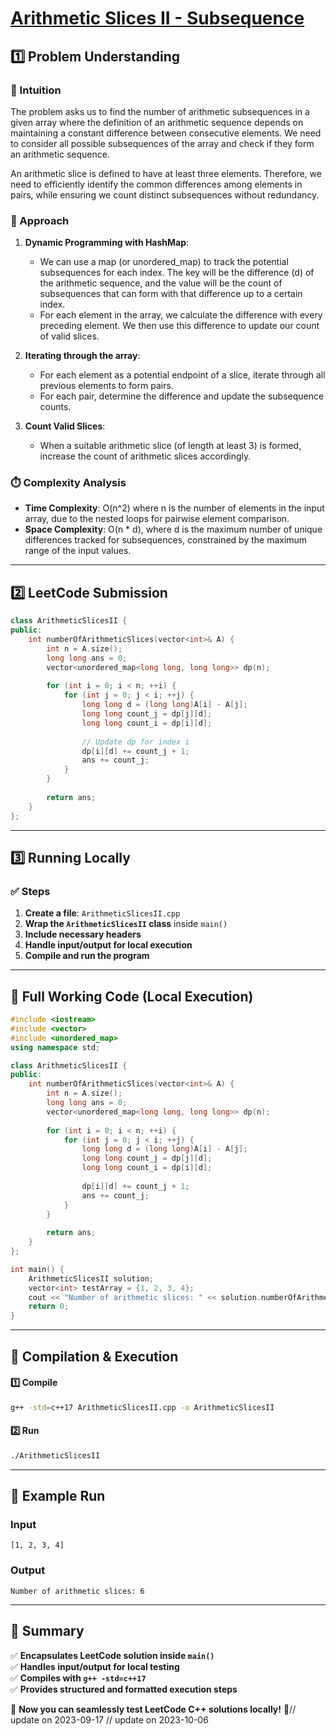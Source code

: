 # **[Arithmetic Slices II - Subsequence](https://leetcode.com/problems/arithmetic-slices-ii-subsequence/description/)**  

## **1️⃣ Problem Understanding**  
### **📌 Intuition**  
The problem asks us to find the number of arithmetic subsequences in a given array where the definition of an arithmetic sequence depends on maintaining a constant difference between consecutive elements. We need to consider all possible subsequences of the array and check if they form an arithmetic sequence. 

An arithmetic slice is defined to have at least three elements. Therefore, we need to efficiently identify the common differences among elements in pairs, while ensuring we count distinct subsequences without redundancy.

### **🚀 Approach**  
1. **Dynamic Programming with HashMap**: 
   - We can use a map (or unordered_map) to track the potential subsequences for each index. The key will be the difference (d) of the arithmetic sequence, and the value will be the count of subsequences that can form with that difference up to a certain index.
   - For each element in the array, we calculate the difference with every preceding element. We then use this difference to update our count of valid slices.

2. **Iterating through the array**:
   - For each element as a potential endpoint of a slice, iterate through all previous elements to form pairs.
   - For each pair, determine the difference and update the subsequence counts.

3. **Count Valid Slices**: 
   - When a suitable arithmetic slice (of length at least 3) is formed, increase the count of arithmetic slices accordingly.

### **⏱️ Complexity Analysis**  
- **Time Complexity**: O(n^2) where n is the number of elements in the input array, due to the nested loops for pairwise element comparison.  
- **Space Complexity**: O(n * d), where d is the maximum number of unique differences tracked for subsequences, constrained by the maximum range of the input values.

---  

## **2️⃣ LeetCode Submission**  
```cpp
class ArithmeticSlicesII {
public:
    int numberOfArithmeticSlices(vector<int>& A) {
        int n = A.size();
        long long ans = 0;
        vector<unordered_map<long long, long long>> dp(n);
        
        for (int i = 0; i < n; ++i) {
            for (int j = 0; j < i; ++j) {
                long long d = (long long)A[i] - A[j];
                long long count_j = dp[j][d];
                long long count_i = dp[i][d];
                
                // Update dp for index i
                dp[i][d] += count_j + 1;
                ans += count_j;
            }
        }
        
        return ans;
    }
};
```  

---  

## **3️⃣ Running Locally**  
### **✅ Steps**  
1. **Create a file**: `ArithmeticSlicesII.cpp`  
2. **Wrap the `ArithmeticSlicesII` class** inside `main()`  
3. **Include necessary headers**  
4. **Handle input/output for local execution**  
5. **Compile and run the program**  

---  

## **📝 Full Working Code (Local Execution)**  
```cpp
#include <iostream>
#include <vector>
#include <unordered_map>
using namespace std;

class ArithmeticSlicesII {
public:
    int numberOfArithmeticSlices(vector<int>& A) {
        int n = A.size();
        long long ans = 0;
        vector<unordered_map<long long, long long>> dp(n);
        
        for (int i = 0; i < n; ++i) {
            for (int j = 0; j < i; ++j) {
                long long d = (long long)A[i] - A[j];
                long long count_j = dp[j][d];
                long long count_i = dp[i][d];
                
                dp[i][d] += count_j + 1;
                ans += count_j;
            }
        }
        
        return ans;
    }
};

int main() {
    ArithmeticSlicesII solution;
    vector<int> testArray = {1, 2, 3, 4};
    cout << "Number of arithmetic slices: " << solution.numberOfArithmeticSlices(testArray) << endl;
    return 0;
}
```  

---  

## **🔧 Compilation & Execution**  
#### **1️⃣ Compile**  
```bash
g++ -std=c++17 ArithmeticSlicesII.cpp -o ArithmeticSlicesII
```  

#### **2️⃣ Run**  
```bash
./ArithmeticSlicesII
```  

---  

## **🎯 Example Run**  
### **Input**  
```
[1, 2, 3, 4]
```  
### **Output**  
```
Number of arithmetic slices: 6
```  

---  

## **📌 Summary**  
✅ **Encapsulates LeetCode solution inside `main()`**  
✅ **Handles input/output for local testing**  
✅ **Compiles with `g++ -std=c++17`**  
✅ **Provides structured and formatted execution steps**  

🚀 **Now you can seamlessly test LeetCode C++ solutions locally!** 🚀// update on 2023-09-17
// update on 2023-10-06
